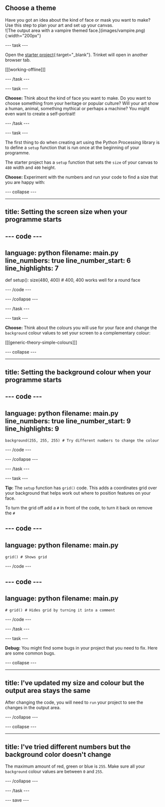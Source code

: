 ## Choose a theme

<div style="display: flex; flex-wrap: wrap">
<div style="flex-basis: 200px; flex-grow: 1; margin-right: 15px;">
Have you got an idea about the kind of face or mask you want to make? Use this step to plan your art and set up your canvas.
</div>
<div>
![The output area with a vampire themed face.](images/vampire.png){:width="200px"}
</div>
</div>

--- task ---

Open the [starter project](https://trinket.io/library/trinkets/21dc61a9de){:target="_blank"}. Trinket will open in another browser tab.

[[[working-offline]]]

--- /task ---

--- task ---

**Choose:** Think about the kind of face you want to make. Do you want to choose something from your heritage or popular culture? Will your art show a human, animal, something mythical or perhaps a machine? You might even want to create a self-portrait!  

--- /task ---

--- task ---

The first thing to do when creating art using the Python Processing library is to define a `setup` function that is run once at the beginning of your programme.

The starter project has a `setup` function that sets the `size` of your canvas to `480` width and `400` height. 

**Choose:** Experiment with the numbers and run your code to find a size that you are happy with:  

--- collapse ---

---
title: Setting the screen size when your programme starts
---

--- code ---
---
language: python
filename: main.py
line_numbers: true
line_number_start: 6
line_highlights: 7
---
def setup():
    size(480, 400) # 400, 400 works well for a round face

--- /code ---

--- /collapse ---

--- /task ---

--- task ---

**Choose:** Think about the colours you will use for your face and change the `background` colour values to set your screen to a complementary colour:

[[[generic-theory-simple-colours]]]

--- collapse ---

---
title: Setting the background colour when your programme starts
---

--- code ---
---
language: python
filename: main.py
line_numbers: true
line_number_start: 9
line_highlights: 9
---
    background(255, 255, 255) # Try different numbers to change the colour 

--- /code ---

--- /collapse ---

--- /task ---

--- task ---

**Tip:** The `setup` function has `grid()` code. This adds a coordinates grid over your background that helps work out where to position features on your face. 

To turn the grid off add a `#` in front of the code, to turn it back on remove the `#` 

--- code ---
---
language: python
filename: main.py
---
    grid() # Shows grid 

--- /code ---

--- code ---
---
language: python
filename: main.py
---
    # grid() # Hides grid by turning it into a comment 

--- /code ---

--- /task ---

--- task ---

**Debug:** You might find some bugs in your project that you need to fix. Here are some common bugs.

--- collapse ---

---
title: I've updated my size and colour but the output area stays the same
---

After changing the code, you will need to `run` your project to see the changes in the output area. 

--- /collapse ---

--- collapse ---

---
title: I've tried different numbers but the background color doesn't change 
---

The maximum amount of red, green or blue is `255`. Make sure all your `background` colour values are between `0` and `255`.  

--- /collapse ---

--- /task ---

--- save ---